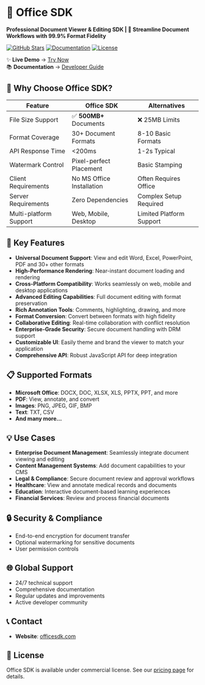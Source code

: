 # 🔗 Office SDK 

**Professional Document Viewer & Editing SDK | 🚀 Streamline Document Workflows with 99.9% Format Fidelity**

[![GitHub Stars](https://img.shields.io/github/stars/yourusername/office-sdk?style=for-the-badge)](https://github.com/yourusername/office-sdk/stargazers)
[![Documentation](https://img.shields.io/badge/docs-latest-green?style=for-the-badge)](https://docs.officesdk.com)
[![License](https://img.shields.io/badge/license-Commercial-blue?style=for-the-badge)](https://officesdk.com/license)

✨ **Live Demo** → [Try Now](https://officesdk.com)  
📚 **Documentation** → [Developer Guide](https://officesdk.com/developer)  

## 🎯 Why Choose Office SDK?

| Feature                  | Office SDK               | Alternatives            |
|--------------------------|--------------------------|-------------------------|
| File Size Support        | ✅ **500MB+** Documents  | ❌ 25MB Limits          |
| Format Coverage          | 30+ Document Formats     | 8-10 Basic Formats      |
| API Response Time        | <200ms                   | 1-2s Typical            |
| Watermark Control        | Pixel-perfect Placement  | Basic Stamping          |
| Client Requirements      | No MS Office Installation | Often Requires Office   |
| Server Requirements      | Zero Dependencies        | Complex Setup Required  |
| Multi-platform Support   | Web, Mobile, Desktop     | Limited Platform Support|

## 🚀 Key Features

- **Universal Document Support**: View and edit Word, Excel, PowerPoint, PDF and 30+ other formats
- **High-Performance Rendering**: Near-instant document loading and rendering
- **Cross-Platform Compatibility**: Works seamlessly on web, mobile and desktop applications
- **Advanced Editing Capabilities**: Full document editing with format preservation
- **Rich Annotation Tools**: Comments, highlighting, drawing, and more
- **Format Conversion**: Convert between formats with high fidelity
- **Collaborative Editing**: Real-time collaboration with conflict resolution
- **Enterprise-Grade Security**: Secure document handling with DRM support
- **Customizable UI**: Easily theme and brand the viewer to match your application
- **Comprehensive API**: Robust JavaScript API for deep integration


## 📋 Supported Formats

- **Microsoft Office**: DOCX, DOC, XLSX, XLS, PPTX, PPT, and more
- **PDF**: View, annotate, and convert
- **Images**: PNG, JPEG, GIF, BMP
- **Text**: TXT, CSV
- **And many more...**

## 💡 Use Cases

- **Enterprise Document Management**: Seamlessly integrate document viewing and editing
- **Content Management Systems**: Add document capabilities to your CMS
- **Legal & Compliance**: Secure document review and approval workflows
- **Healthcare**: View and annotate medical records and documents
- **Education**: Interactive document-based learning experiences
- **Financial Services**: Review and process financial documents

## 🔒 Security & Compliance

- End-to-end encryption for document transfer
- Optional watermarking for sensitive documents
- User permission controls

## 🌐 Global Support

- 24/7 technical support
- Comprehensive documentation
- Regular updates and improvements
- Active developer community

## 📞 Contact

- **Website**: [officesdk.com](https://officesdk.com)

## 📄 License

Office SDK is available under commercial license. See our [pricing page](https://officesdk.com/pricing) for details.

